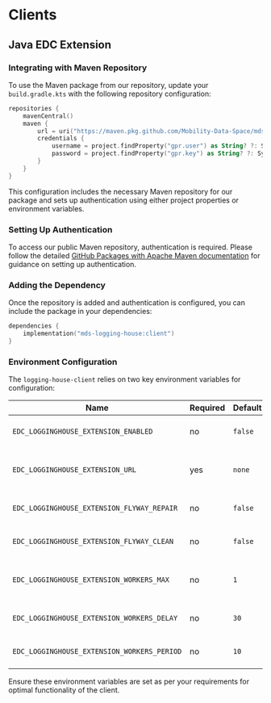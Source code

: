 # Clients

## Java EDC Extension

### Integrating with Maven Repository

To use the Maven package from our repository, update your `build.gradle.kts` with the following repository configuration:

```kotlin
repositories {
    mavenCentral()
    maven {
        url = uri("https://maven.pkg.github.com/Mobility-Data-Space/mds-logging-house-client")
        credentials {
            username = project.findProperty("gpr.user") as String? ?: System.getenv("USERNAME")
            password = project.findProperty("gpr.key") as String? ?: System.getenv("TOKEN")
        }
    }
}
```

This configuration includes the necessary Maven repository for our package and sets up authentication using either project properties or environment variables.

### Setting Up Authentication

To access our public Maven repository, authentication is required. Please follow the detailed [GitHub Packages with Apache Maven documentation](https://docs.github.com/en/packages/working-with-a-github-packages-registry/working-with-the-apache-maven-registry#authenticating-to-github-packages) for guidance on setting up authentication.

### Adding the Dependency

Once the repository is added and authentication is configured, you can include the package in your dependencies:

```kotlin
dependencies {
    implementation("mds-logging-house:client")
}
```

### Environment Configuration

The `logging-house-client` relies on two key environment variables for configuration:

| Name                                        | Required | Default   | Description                                                                   |
|---------------------------------------------|----------|-----------|-------------------------------------------------------------------------------|
| `EDC_LOGGINGHOUSE_EXTENSION_ENABLED`        | no       | `false`   | Set to `true` to enable the extension, or `false` to disable it               |
| `EDC_LOGGINGHOUSE_EXTENSION_URL`            | yes      | `none`    | Specify the URL of the Logging-House-Server (e.g., `clearing.demo.truzzt.eu`) |
| `EDC_LOGGINGHOUSE_EXTENSION_FLYWAY_REPAIR`  | no       | `false`   | Enable the flyway repair command on extension startup                         |
| `EDC_LOGGINGHOUSE_EXTENSION_FLYWAY_CLEAN`   | no       | `false`   | Enable the flyway clean command on extension startup                          |
| `EDC_LOGGINGHOUSE_EXTENSION_WORKERS_MAX`    | no       | `1`       | Specify the maximum number of workers created to parallel processing          |
| `EDC_LOGGINGHOUSE_EXTENSION_WORKERS_DELAY`  | no       | `30`      | Specify the delay, in seconds, before the first workers execution             |
| `EDC_LOGGINGHOUSE_EXTENSION_WORKERS_PERIOD` | no       | `10`      | Specify the period, in seconds, between each workers execution                |

Ensure these environment variables are set as per your requirements for optimal functionality of the client.
